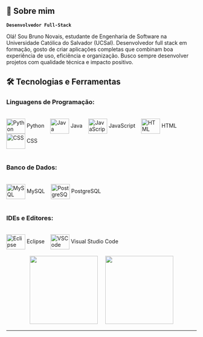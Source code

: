 ## 🚀 Sobre mim

**`Desenvolvedor Full-Stack`**

Olá! Sou Bruno Novais, estudante de Engenharia de Software na Universidade Católica do Salvador (UCSal). Desenvolvedor full stack em formação, gosto de criar aplicações completas que combinam boa experiência de uso, eficiência e organização. Busco sempre desenvolver projetos com qualidade técnica e impacto positivo.

## 🛠️ Tecnologias e Ferramentas

### Linguagens de Programação:

<div style="display: inline_block"><br>
  <img align="center" alt="Python" height="40" width="50" src="https://cdn.jsdelivr.net/gh/devicons/devicon@latest/icons/python/python-original.svg" /> Python
  &nbsp;&nbsp;
  <img align="center" alt="Java" height="40" width="50" src="https://cdn.jsdelivr.net/gh/devicons/devicon@latest/icons/java/java-original.svg" /> Java
  &nbsp;&nbsp;
  <img align="center" alt="JavaScript" height="40" width="50" src="https://cdn.jsdelivr.net/gh/devicons/devicon@latest/icons/javascript/javascript-original.svg" /> JavaScript
  &nbsp;&nbsp;
  <img align="center" alt="HTML" height="40" width="50" src="https://cdn.jsdelivr.net/gh/devicons/devicon@latest/icons/html5/html5-original.svg" /> HTML
  &nbsp;&nbsp;
  <img align="center" alt="CSS" height="40" width="50" src="https://cdn.jsdelivr.net/gh/devicons/devicon@latest/icons/css3/css3-original.svg" /> CSS
  &nbsp;&nbsp;
</div><br/>

### Banco de Dados:

<div style="display: inline_block"><br>
  <img align="center" alt="MySQL" height="40" width="50" src="https://cdn.jsdelivr.net/gh/devicons/devicon@latest/icons/mysql/mysql-original.svg" /> MySQL
  &nbsp;&nbsp;
  <img align="center" alt="PostgreSQL" height="40" width="50" src="https://cdn.jsdelivr.net/gh/devicons/devicon@latest/icons/postgresql/postgresql-plain.svg" /> PostgreSQL
</div><br/>

### IDEs e Editores:

<div style="display: inline_block"><br>
  <img align="center" alt="Eclipse" height="40" width="50" src="https://cdn.jsdelivr.net/gh/devicons/devicon@latest/icons/eclipse/eclipse-original.svg" /> Eclipse
  &nbsp;&nbsp;
  <img align="center" alt="VSCode" height="40" width="50" src="https://cdn.jsdelivr.net/gh/devicons/devicon@latest/icons/vscode/vscode-original.svg" /> Visual Studio Code
</div><br/>

<div align="center">
  <img height="180em" src="https://github-readme-stats.vercel.app/api?username=brunonvsdev&show_icons=true&theme=tokyonight"/>
  &nbsp;&nbsp;&nbsp;
  <img height="180em" src="https://github-readme-stats.vercel.app/api/top-langs/?username=brunonvsdev&layout=compact&theme=tokyonight"/>
</div>

---
